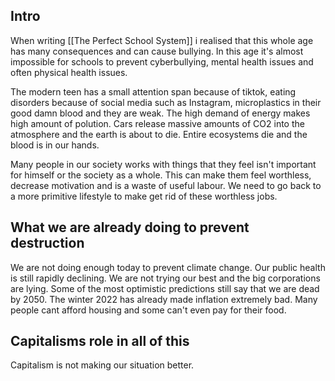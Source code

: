 ## Intro

When writing [[The Perfect School System]] i realised that this whole age has many consequences and can cause bullying. In this age it's almost impossible for schools to prevent cyberbullying, mental health issues and often physical health issues.

The modern teen has a small attention span because of tiktok, eating disorders because of social media such as Instagram, microplastics in their good damn blood and they are weak. The high demand of energy makes high amount of polution. Cars release massive amounts of CO2 into the atmosphere and the earth is about to die. Entire ecosystems die and the blood is in our hands. 

Many people in our society works with things that they feel isn't important for himself or the society as a whole. This can make them feel worthless, decrease motivation and is a waste of useful labour. We need to go back to a more primitive lifestyle to make get rid of these worthless jobs. 

## What we are already doing to prevent destruction

We are not doing enough today to prevent climate change. Our public health is still rapidly declining. We are not trying our best and the big corporations are lying. Some of the most optimistic predictions still say that we are dead by 2050. The winter 2022 has already made inflation extremely bad. Many people cant afford housing and some can't even pay for their food. 

## Capitalisms role in all of this

Capitalism is not making our situation better. 


